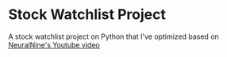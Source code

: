# Stock Watchlist Project
 
A stock watchlist project on Python that I've optimized based on [NeuralNine's Youtube video](https://www.youtube.com/watch?v=1dq9H_kwTZ4)
